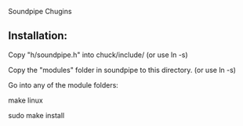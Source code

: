 Soundpipe Chugins

Installation:
-------------

Copy "h/soundpipe.h" into chuck/include/ (or use ln -s)

Copy the "modules" folder in soundpipe to this directory. (or use ln -s)

Go into any of the module folders:

make linux

sudo make install